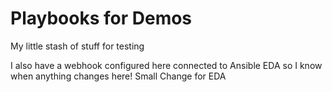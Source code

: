 # Playbooks for Demos
My little stash of stuff for testing

I also have a webhook configured here connected to Ansible EDA so I know when anything changes here!
Small Change for EDA
